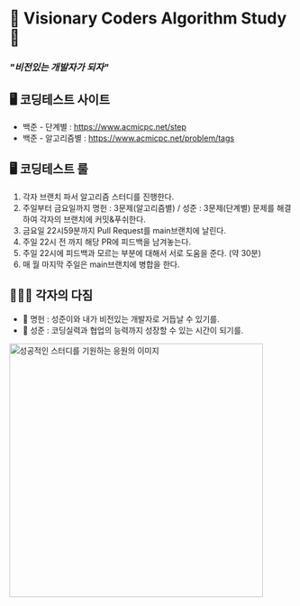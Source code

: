 # 👀 Visionary Coders Algorithm Study 👀

### <i><b>"비전있는 개발자가 되자"</b></i>

## 🖥️ 코딩테스트 사이트

- 백준 - 단계별 : https://www.acmicpc.net/step
- 백준 - 알고리즘별 : https://www.acmicpc.net/problem/tags

## 🖥️ 코딩테스트 룰

1. 각자 브랜치 파서 알고리즘 스터디를 진행한다.
2. 주일부터 금요일까지 명헌 : 3문제(알고리즘별) / 성준 : 3문제(단계별) 문제를 해결하여 각자의 브랜치에 커밋&푸쉬한다.
3. 금요일 22시59분까지 Pull Request를 main브랜치에 날린다.
4. 주일 22시 전 까지 해당 PR에 피드백을 남겨놓는다.
5. 주일 22시에 피드백과 모르는 부분에 대해서 서로 도움을 준다. (약 30분)
6. 매 월 마지막 주일은 main브랜치에 병합을 한다.

## 👨🏻‍💻 각자의 다짐

- 👀 명헌 : 성준이와 내가 비전있는 개발자로 거듭날 수 있기를.
- 👀 성준 : 코딩실력과 협업의 능력까지 성장할 수 있는 시간이 되기를.

<img src="https://mblogthumb-phinf.pstatic.net/MjAxNzAxMTZfMTk1/MDAxNDg0NTI5OTA1OTEw.V5nZ9sC3u6KGUtKy8e7OAgAhejjAjGwGlsOW-6GzXSAg.AH6URogq2rS1dOh28fT1P89rnccC71y8L5uY3jg9wB4g.JPEG.jjini_land/FB_IMG_1430747203165.jpg?type=w800" alt="성공적인 스터디를 기원하는 응원의 이미지" width="450px">
